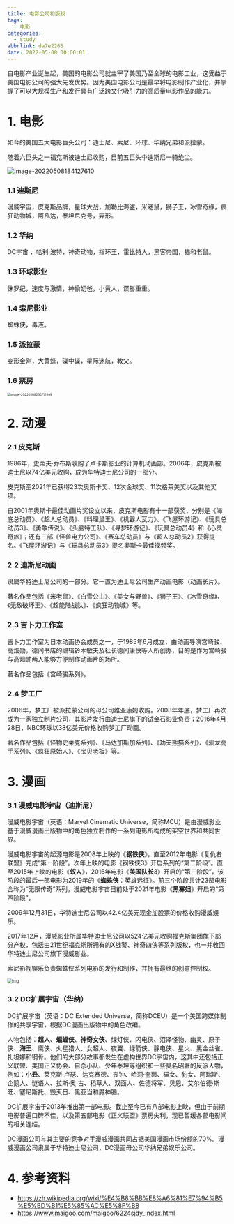 ```yaml
---
title: 电影公司和版权
tags:
  - 电影
categories:
  - study
abbrlink: da7e2265
date: 2022-05-08 00:00:01
---
```



自电影产业诞生起，美国的电影公司就主宰了美国乃至全球的电影工业，这受益于美国电影公司的强大先发优势。因为美国电影公司是最早将电影制作产业化，并掌握了可以大规模生产和发行具有广泛跨文化吸引力的高质量电影作品的能力。

 <!-- more -->

# 1. 电影

如今的美国五大电影巨头公司：迪士尼、索尼、环球、华纳兄弟和派拉蒙。

随着六巨头之一福克斯被迪士尼收购，目前五巨头中迪斯尼一骑绝尘。

<img src="%E7%94%B5%E5%BD%B1%E5%85%AC%E5%8F%B8%E5%92%8C%E7%89%88%E6%9D%83/image-20220508184127610.png" alt="image-20220508184127610" style="zoom:100%;" />

### 1.1 迪斯尼

漫威宇宙，皮克斯品牌，星球大战，加勒比海盗，米老鼠，狮子王，冰雪奇缘，疯狂动物城，阿凡达，泰坦尼克号，异形。

### 1.2 华纳

DC宇宙 ，哈利·波特，神奇动物，指环王，霍比特人，黑客帝国，猫和老鼠。

### 1.3 环球影业

侏罗纪，速度与激情，神偷奶爸，小黄人，谍影重重。

### 1.4 索尼影业

蜘蛛侠，毒液。

### 1.5 派拉蒙

变形金刚，大黄蜂，碟中谍，星际迷航，教父。

### 1.6 票房

<img src="%E7%94%B5%E5%BD%B1%E5%85%AC%E5%8F%B8%E5%92%8C%E7%89%88%E6%9D%83/image-20220508230712999.png" alt="image-20220508230712999" style="zoom: 50%;" />

# 2. 动漫

### 2.1 皮克斯

1986年，史蒂夫·乔布斯收购了卢卡斯影业的计算机动画部。2006年，皮克斯被迪士尼以74亿美元收购，成为华特迪士尼公司的一部分。

皮克斯至2021年已获得23次奥斯卡奖、12次金球奖、11次格莱美奖以及其他奖项。

自2001年奥斯卡最佳动画片奖设立以来，皮克斯电影有十一部获奖，分别是《海底总动员》、《超人总动员》、《料理鼠王》、《机器人瓦力》、《飞屋环游记》、《玩具总动员3》、《勇敢传说》、《头脑特工队》、《寻梦环游记》、《玩具总动员4》和《心灵奇旅》；还有三部《怪兽电力公司》、《赛车总动员》与《超人总动员2》获得提名。《飞屋环游记》与《玩具总动员3》提名奥斯卡最佳视频奖。



### 2.2 迪斯尼动画

隶属华特迪士尼公司的一部分。它一直为迪士尼公司生产动画电影（动画长片）。

著名作品包括《米老鼠》、《白雪公主》、《美女与野兽》、《狮子王》、《冰雪奇缘》、《无敌破坏王》、《超能陆战队》、《疯狂动物城》等。



### 2.3 吉卜力工作室

吉卜力工作室为日本动画协会成员之一，于1985年6月成立，由动画导演宫崎骏、高畑勋，德间书店的编辑铃木敏夫及社长德间康快等人所创办，目的是作为宫崎骏与高畑勋两人能够方便制作动画片的场所。

著名作品包括《宫崎骏系列》。



### 2.4 梦工厂

2006年，梦工厂被派拉蒙公司的母公司维亚康姆收购。2008年年底，梦工厂再次成为一家独立制片公司，其影片发行由迪士尼旗下的试金石影业负责；2016年4月28日，NBC环球以38亿美元价格收购梦工厂动画。

著名作品包括《怪物史莱克系列》、《马达加斯加系列》、《功夫熊猫系列》、《驯龙高手系列》、《疯狂原始人》、《宝贝老板》等。



# 3. 漫画

### 3.1 漫威电影宇宙（迪斯尼）

漫威电影宇宙（英语：Marvel Cinematic Universe，简称MCU）是由漫威影业基于漫威漫画出版物中的角色独立制作的一系列电影所构成的架空世界和共同世界。

漫威电影宇宙的起源电影是2008年上映的《**钢铁侠**》，直至2012年电影《复仇者联盟》完成“第一阶段”。次年上映的电影《钢铁侠3》开启系列的“第二阶段”。直至2015年上映的电影《**蚁人**》，2016年电影《**美国队长**3》开启的“第三阶段”，该阶段的最后一部电影为2019年的《**蜘蛛侠**：英雄远征》。前三个阶段共计23部电影合称为“无限传奇”系列。漫威电影宇宙目前处于2021年电影《**黑寡妇**》开启的“第四阶段”。

2009年12月31日，华特迪士尼公司以42.4亿美元现金加股票的价格收购漫威娱乐。

2017年12月，漫威影业所属华特迪士尼公司以524亿美元收购福克斯集团旗下部分产权，包括由21世纪福克斯所拥有的X战警、神奇四侠等系列版权，也一并收回华特迪士尼公司旗下漫威影业。

索尼影视娱乐负责蜘蛛侠系列电影的发行和制作，并拥有最终的创意控制权。

<img src="%E7%94%B5%E5%BD%B1%E5%85%AC%E5%8F%B8%E5%92%8C%E7%89%88%E6%9D%83/7a0c3b873405ce052db663e3085d0d35_1440w.jpg" alt="img" style="zoom: 67%;" />



### 3.2 DC扩展宇宙（华纳）

DC扩展宇宙（英语：DC Extended Universe，简称DCEU）是一个美国跨媒体制作的共享宇宙，根据DC漫画出版物中的角色改编。

人物包括：**超人**、**蝙蝠侠**、**神奇女侠**、绿灯侠、闪电侠、沼泽怪物、幽灵、原子侠、**海王**、鹰侠、火星猎人、女超人、夜翼、绿箭侠、静电侠、星火、黑金丝雀、扎坦娜和钢骨。他们的大部分故事都发生在虚构世界DC宇宙内，这其中还包括正义联盟、美国正义协会、自杀小队、少年泰坦等组织和一些臭名昭著的反派人物，例如：**小丑**、莱克斯·卢瑟、达克赛德、丧钟、哈莉·奎茵、猫女、豹女、阿瑞斯、企鹅人、谜语人、拉斯·奥·古、稻草人、双面人、佐德将军、贝恩、艾尔伯德·斯旺、塞尼斯托、毁灭日、黑亚当和魔神脑。

DC扩展宇宙于2013年推出第一部电影。截止至今已有八部电影上映，但由于前期电影普遍口碑不佳，以及第五部电影《正义联盟》票房失利，现已暂缓各部电影间的相关连结。

DC漫画公司与其主要的竞争对手漫威漫画共同占据美国漫画市场份额的70%。漫威漫画公司隶属于华特迪士尼公司，DC漫画母公司华纳兄弟娱乐公司。





# 4. 参考资料

+ https://zh.wikipedia.org/wiki/%E4%B8%BB%E8%A6%81%E7%94%B5%E5%BD%B1%E5%85%AC%E5%8F%B8
+ https://www.maigoo.com/maigoo/6224sjdy_index.html
